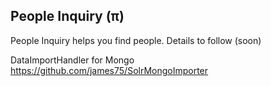People Inquiry (π)
----------------
People Inquiry helps you find people.  Details to follow (soon)

DataImportHandler for Mongo
https://github.com/james75/SolrMongoImporter
